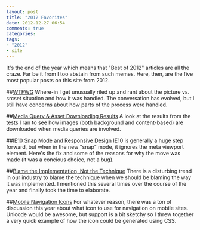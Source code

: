 ```yaml
---
layout: post
title: "2012 Favorites"
date: 2012-12-27 06:54
comments: true
categories: 
tags:
- "2012"
- site
---
```

It's the end of the year which means that "Best of 2012" articles are all the craze. Far be it from I too abstain from such memes. Here, then, are the five most popular posts on this site from 2012. 

##[WTFWG](http://timkadlec.com/2012/05/wtfwg)
Where-in I get unusually riled up and rant about the picture vs. srcset situation and how it was handled. The conversation has evolved, but I still have concerns about how parts of the process were handled.

##[Media Query & Asset Downloading Results](http://timkadlec.com/2012/04/media-query-asset-downloading-results/)
A look at the results from the tests I ran to see how images (both background and content-based) are downloaded when media queries are involved.

##[IE10 Snap Mode and Responsive Design](http://timkadlec.com/2012/10/ie10-snap-mode-and-responsive-design/)
IE10 is generally a huge step forward, but when in the new "snap" mode, it ignores the meta viewport element. Here's the fix and some of the reasons for why the move was made (it was a concious choice, not a bug).

##[Blame the Implementation, Not the Technique](http://timkadlec.com/2012/10/blame-the-implementation-not-the-technique/)
There is a disturbing trend in our industry to blame the technique when we should be blaming the way it was implemented. I mentioned this several times over the course of the year and finally took the time to elaborate.

##[Mobile Navigation Icons](http://timkadlec.com/2012/08/mobile-navigation-icons/)
For whatever reason, there was a ton of discussion this year about what icon to use for navigation on mobile sites. Unicode would be awesome, but support is a bit sketchy so I threw together a very quick example of how the icon could be generated using CSS.
